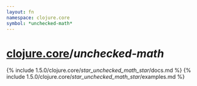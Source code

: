 ```yaml
---
layout: fn
namespace: clojure.core
symbol: *unchecked-math*
---
```


# [clojure.core](../)/*unchecked-math*

{% include 1.5.0/clojure.core/_star_unchecked_math_star_/docs.md %}
{% include 1.5.0/clojure.core/_star_unchecked_math_star_/examples.md %}

